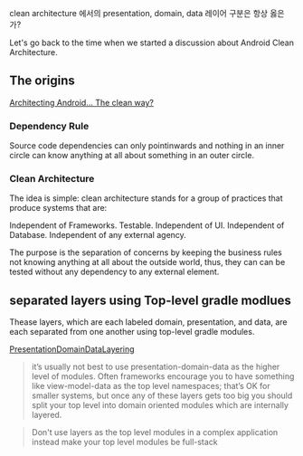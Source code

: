 clean architecture 에서의 presentation, domain, data 레이어 구분은 항상 옳은가?

Let's go back to the time when we started a discussion about Android Clean Architecture.

## The origins
[Architecting Android... The clean way?](https://fernandocejas.com/blog/engineering/2014-09-03-architecting-android-the-clean-way/)


### Dependency Rule
Source code dependencies can only pointinwards and nothing in an inner circle can know anything at all about something in an outer circle.

### Clean Architecture
The idea is simple: clean architecture stands for a group of practices that produce systems that are:

Independent of Frameworks.
Testable.
Independent of UI.
Independent of Database.
Independent of any external agency.

The purpose is the separation of concerns by keeping the business rules not knowing anything at all about the outside world, thus, they can can be tested without any dependency to any external element.


## separated layers using Top-level gradle modlues
Thease layers, which are each labeled domain, presentation, and data, are each separated from one another using top-level gradle modules.


[PresentationDomainDataLayering](https://martinfowler.com/bliki/PresentationDomainDataLayering.html)

>  it’s usually not best to use presentation-domain-data as the higher level of modules. Often frameworks encourage you to have something like view-model-data as the top level namespaces; that’s OK for smaller systems, but once any of these layers gets too big you should split your top level into domain oriented modules which are internally layered.


> Don't use layers as the top level modules in a complex application instead make your top level modules be full-stack



